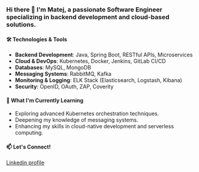 ### Hi there 👋 I'm Matej, a passionate Software Engineer specializing in backend development and cloud-based solutions.

#### 🛠️ Technologies & Tools
- **Backend Development**: Java, Spring Boot, RESTful APIs, Microservices
- **Cloud & DevOps**: Kubernetes, Docker, Jenkins, GitLab CI/CD
- **Databases**: MySQL, MongoDB
- **Messaging Systems**: RabbitMQ, Kafka
- **Monitoring & Logging**: ELK Stack (Elasticsearch, Logstash, Kibana)
- **Security**: OpenID, OAuth, ZAP, Coverity

#### 🌱 What I'm Currently Learning
- Exploring advanced Kubernetes orchestration techniques.  
- Deepening my knowledge of messaging systems.  
- Enhancing my skills in cloud-native development and serverless computing.

#### 📫 Let's Connect!

[Linkedin profile](https://www.linkedin.com/in/matejjurko/)  
